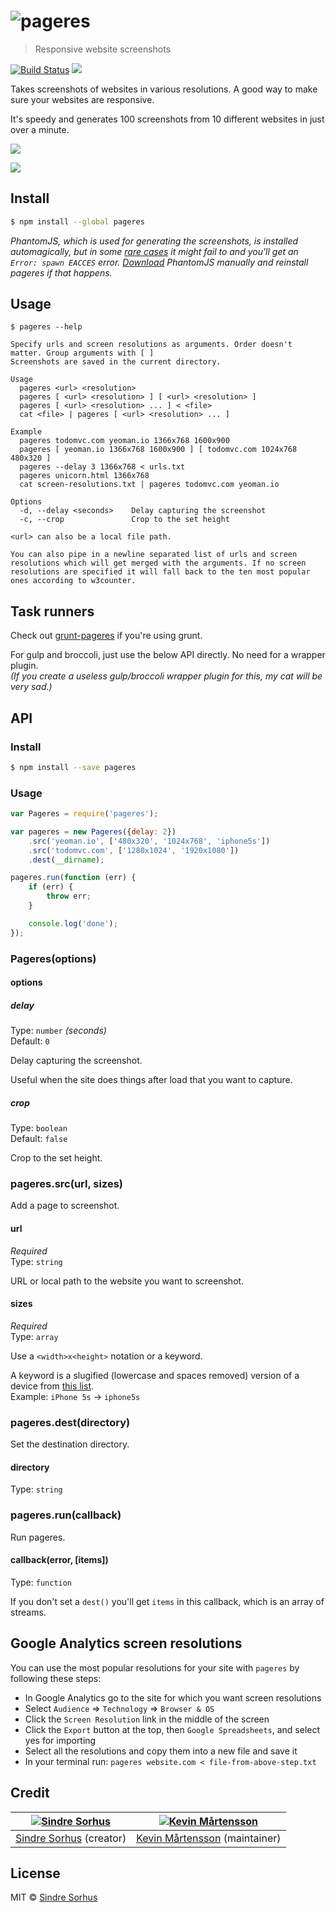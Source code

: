 # ![pageres](https://cdn.rawgit.com/sindresorhus/pageres/c68734fcb7b980d9d0a67f0ee84ab6226d236ba4/media/logo.svg)

> Responsive website screenshots

[![Build Status](https://travis-ci.org/sindresorhus/pageres.svg?branch=master)](https://travis-ci.org/sindresorhus/pageres) ![](http://img.shields.io/badge/unicorn-approved-ff69b4.svg)

Takes screenshots of websites in various resolutions. A good way to make sure your websites are responsive.

It's speedy and generates 100 screenshots from 10 different websites in just over a minute.

![](media/screenshot.png)

![](media/screenshot-output.png)


## Install

```sh
$ npm install --global pageres
```

*PhantomJS, which is used for generating the screenshots, is installed automagically, but in some [rare cases](https://github.com/Obvious/phantomjs/issues/102) it might fail to and you'll get an `Error: spawn EACCES` error. [Download](http://phantomjs.org/download.html) PhantomJS manually and reinstall pageres if that happens.*


## Usage

```
$ pageres --help

Specify urls and screen resolutions as arguments. Order doesn't matter. Group arguments with [ ]
Screenshots are saved in the current directory.

Usage
  pageres <url> <resolution>
  pageres [ <url> <resolution> ] [ <url> <resolution> ]
  pageres [ <url> <resolution> ... ] < <file>
  cat <file> | pageres [ <url> <resolution> ... ]

Example
  pageres todomvc.com yeoman.io 1366x768 1600x900
  pageres [ yeoman.io 1366x768 1600x900 ] [ todomvc.com 1024x768 480x320 ]
  pageres --delay 3 1366x768 < urls.txt
  pageres unicorn.html 1366x768
  cat screen-resolutions.txt | pageres todomvc.com yeoman.io

Options
  -d, --delay <seconds>    Delay capturing the screenshot
  -c, --crop               Crop to the set height

<url> can also be a local file path.

You can also pipe in a newline separated list of urls and screen resolutions which will get merged with the arguments. If no screen resolutions are specified it will fall back to the ten most popular ones according to w3counter.
```


## Task runners

Check out [grunt-pageres](https://github.com/sindresorhus/grunt-pageres) if you're using grunt. 

For gulp and broccoli, just use the below API directly. No need for a wrapper plugin.  
*(If you create a useless gulp/broccoli wrapper plugin for this, my cat will be very sad.)*


## API

### Install

```sh
$ npm install --save pageres
```

### Usage

```js
var Pageres = require('pageres');

var pageres = new Pageres({delay: 2})
	.src('yeoman.io', ['480x320', '1024x768', 'iphone5s'])
	.src('todomvc.com', ['1280x1024', '1920x1080'])
	.dest(__dirname);

pageres.run(function (err) {
	if (err) {
		throw err;
	}

	console.log('done');
});
```


### Pageres(options)

#### options

##### delay

Type: `number` *(seconds)*  
Default: `0`

Delay capturing the screenshot.

Useful when the site does things after load that you want to capture.

##### crop

Type: `boolean`  
Default: `false`

Crop to the set height.


### pageres.src(url, sizes)

Add a page to screenshot.

#### url

*Required*  
Type: `string`

URL or local path to the website you want to screenshot.

#### sizes

*Required*  
Type: `array`

Use a `<width>x<height>` notation or a keyword.

A keyword is a slugified (lowercase and spaces removed) version of a device from [this list](http://viewportsizes.com).  
Example: `iPhone 5s` → `iphone5s`

### pageres.dest(directory)

Set the destination directory.

#### directory

Type: `string`

### pageres.run(callback)

Run pageres.

#### callback(error, [items])

Type: `function`

If you don't set a `dest()` you'll get `items` in this callback, which is an array of streams.


## Google Analytics screen resolutions

You can use the most popular resolutions for your site with `pageres` by following these steps:

- In Google Analytics go to the site for which you want screen resolutions
- Select `Audience` => `Technology` => `Browser & OS`
- Click the `Screen Resolution` link in the middle of the screen
- Click the `Export` button at the top, then `Google Spreadsheets`, and select yes for importing
- Select all the resolutions and copy them into a new file and save it
- In your terminal run: `pageres website.com < file-from-above-step.txt`


## Credit

[![Sindre Sorhus](http://gravatar.com/avatar/d36a92237c75c5337c17b60d90686bf9?s=144)](http://sindresorhus.com) | [![Kevin Mårtensson](http://gravatar.com/avatar/48fa294e3cd41680b80d3ed6345c7b4d?s=144)](https://github.com/kevva)
---|---
[Sindre Sorhus](http://sindresorhus.com) (creator) | [Kevin Mårtensson](https://github.com/kevva) (maintainer)


## License

MIT © [Sindre Sorhus](http://sindresorhus.com)
